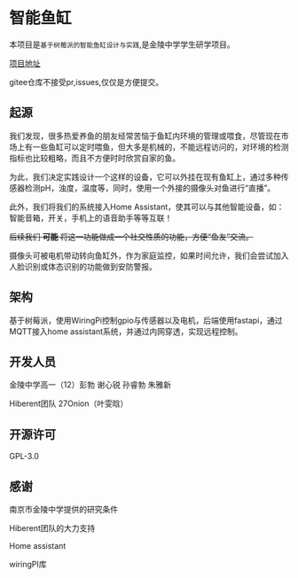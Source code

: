 # 智能鱼缸
本项目是`基于树莓派的智能鱼缸设计与实践`,是金陵中学学生研学项目。

[项目地址](https://github.com/micraow/JLHS-smart-fish-tank)

gitee仓库不接受pr,issues,仅仅是方便提交。

## 起源
我们发现，很多热爱养鱼的朋友经常苦恼于鱼缸内环境的管理或喂食，尽管现在市场上有一些鱼缸可以定时喂鱼，但大多是机械的，不能远程访问的，对环境的检测指标也比较粗略，而且不方便时时欣赏自家的鱼。

为此，我们决定实践设计一个这样的设备，它可以外挂在现有鱼缸上，通过多种传感器检测pH，浊度，温度等，同时，使用一个外接的摄像头对鱼进行“直播”。

此外，我们将我们的系统接入Home Assistant，使其可以与其他智能设备，如：智能音箱，开关，手机上的语音助手等等互联！

~~后续我们 **可能** 将这一功能做成一个社交性质的功能，方便“鱼友”交流。~~

摄像头可被电机带动转向鱼缸外，作为家庭监控，如果时间允许，我们会尝试加入人脸识别或体态识别的功能做到安防警报。

## 架构
基于树莓派，使用WiringPi控制gpio与传感器以及电机，后端使用fastapi，通过MQTT接入home assistant系统，并通过内网穿透，实现远程控制。

## 开发人员

金陵中学高一（12）彭勃 谢心锐 孙睿勃 朱雅新

Hiberent团队 27Onion（叶雯晗）

## 开源许可

GPL-3.0

## 感谢

南京市金陵中学提供的研究条件

Hiberent团队的大力支持

Home assistant

wiringPI库



